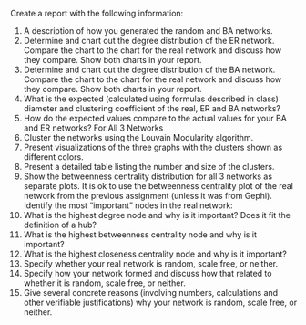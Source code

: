Create a report with the following information:
1. A description of how you generated the random and BA networks.
2. Determine and chart out the degree distribution of the ER network. Compare the chart to the
chart for the real network and discuss how they compare. Show both charts in your report.
3. Determine and chart out the degree distribution of the BA network. Compare the chart to the chart for the real network and discuss how they compare. Show both charts in your report.
4. What is the expected (calculated using formulas described in class) diameter and clustering coefficient of the real, ER and BA networks?
5. How do the expected values compare to the actual values for your BA and ER networks?
For All 3 Networks
6. Cluster the networks using the Louvain Modularity algorithm.
7. Present visualizations of the three graphs with the clusters shown as different colors.
8. Present a detailed table listing the number and size of the clusters.
9. Show the betweenness centrality distribution for all 3 networks as separate plots. It is ok to use
the betweenness centrality plot of the real network from the previous assignment (unless it was from Gephi).
Identify the most “important” nodes in the real network:
10. What is the highest degree node and why is it important? Does it fit the definition of a hub?
11. What is the highest betweenness centrality node and why is it important?
12. What is the highest closeness centrality node and why is it important?
13. Specify whether your real network is random, scale free, or neither.
14. Specify how your network formed and discuss how that related to whether it is random, scale
free, or neither.
15. Give several concrete reasons (involving numbers, calculations and other verifiable
justifications) why your network is random, scale free, or neither.